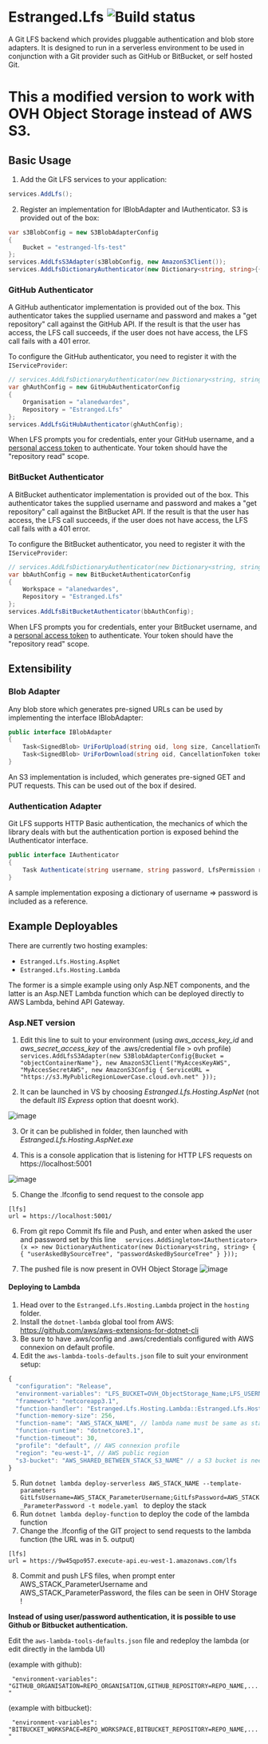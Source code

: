 # Estranged.Lfs ![Build status](https://github.com/mineogames/Estranged.Lfs/workflows/.NET%20Core/badge.svg)
A Git LFS backend which provides pluggable authentication and blob store adapters. It is designed to run in a serverless environment to be used in conjunction with a Git provider such as GitHub or BitBucket, or self hosted Git.
# This a modified version to work with OVH Object Storage instead of AWS S3.

## Basic Usage
1. Add the Git LFS services to your application:
```csharp
services.AddLfs();
```
2. Register an implementation for IBlobAdapter and IAuthenticator. S3 is provided out of the box:
```csharp
var s3BlobConfig = new S3BlobAdapterConfig
{
    Bucket = "estranged-lfs-test"
};
services.AddLfsS3Adapter(s3BlobConfig, new AmazonS3Client());
services.AddLfsDictionaryAuthenticator(new Dictionary<string, string>{{"username","password"}});
```
### GitHub Authenticator
A GitHub authenticator implementation is provided out of the box. This authenticator takes the supplied username and password and makes a "get repository" call against the GitHub API. If the result is that the user has access, the LFS call succeeds, if the user does not have access, the LFS call fails with a 401 error.

To configure the GitHub authenticator, you need to register it with the `IServiceProvider`:

```csharp
// services.AddLfsDictionaryAuthenticator(new Dictionary<string, string>{{"username","password"}});
var ghAuthConfig = new GitHubAuthenticatorConfig
{
    Organisation = "alanedwardes",
    Repository = "Estranged.Lfs"
};
services.AddLfsGitHubAuthenticator(ghAuthConfig);
```

When LFS prompts you for credentials, enter your GitHub username, and a [personal access token](https://github.com/settings/tokens) to authenticate. Your token should have the "repository read" scope.

### BitBucket Authenticator
A BitBucket authenticator implementation is provided out of the box. This authenticator takes the supplied username and password and makes a "get repository" call against the BitBucket API. If the result is that the user has access, the LFS call succeeds, if the user does not have access, the LFS call fails with a 401 error.

To configure the BitBucket authenticator, you need to register it with the `IServiceProvider`:

```csharp
// services.AddLfsDictionaryAuthenticator(new Dictionary<string, string>{{"username","password"}});
var bbAuthConfig = new BitBucketAuthenticatorConfig
{
    Workspace = "alanedwardes",
    Repository = "Estranged.Lfs"
};
services.AddLfsBitBucketAuthenticator(bbAuthConfig);
```

When LFS prompts you for credentials, enter your BitBucket username, and a [personal access token](https://bitbucket.org/account/settings/app-passwords/) to authenticate. Your token should have the "repository read" scope.

## Extensibility

### Blob Adapter
Any blob store which generates pre-signed URLs can be used by implementing the interface IBlobAdapter:

```csharp
public interface IBlobAdapter
{
    Task<SignedBlob> UriForUpload(string oid, long size, CancellationToken token);
    Task<SignedBlob> UriForDownload(string oid, CancellationToken token);
}
```
An S3 implementation is included, which generates pre-signed GET and PUT requests. This can be used out of the box if desired.

### Authentication Adapter
Git LFS supports HTTP Basic authentication, the mechanics of which the library deals with but the authentication portion is exposed behind the IAuthenticator interface.

```csharp
public interface IAuthenticator
{
    Task Authenticate(string username, string password, LfsPermission requiredPermission, CancellationToken token);
}
```
A sample implementation exposing a dictionary of username => password is included as a reference.

## Example Deployables
There are currently two hosting examples:
* `Estranged.Lfs.Hosting.AspNet`
* `Estranged.Lfs.Hosting.Lambda`

The former is a simple example using only Asp.NET components, and the latter is an Asp.NET Lambda function which can be deployed directly to AWS Lambda, behind API Gateway.

### Asp.NET version

1. Edit this line to suit to your environment (using _aws_access_key_id_ and _aws_secret_access_key_ of the .aws/credential file > ovh profile)
`services.AddLfsS3Adapter(new S3BlobAdapterConfig{Bucket = "objectContainerName"}, new AmazonS3Client("MyAccesKeyAWS", "MyAccesSecretAWS", new AmazonS3Config { ServiceURL = "https://s3.MyPublicRegionLowerCase.cloud.ovh.net" }));`
           

2. It can be launched in VS by choosing _Estranged.Lfs.Hosting.AspNet_ (not the default _IIS Express_ option that doesnt work).

 ![image](https://user-images.githubusercontent.com/2952456/89800274-d82c9380-db2e-11ea-85bb-3fc8652e3e9d.png)
 
3. Or it can be published in folder, then launched with _Estranged.Lfs.Hosting.AspNet.exe_

4. This is a console application that is listening for HTTP LFS requests on https://localhost:5001

![image](https://user-images.githubusercontent.com/2952456/89800695-6739ab80-db2f-11ea-8641-0eab8c501381.png)

5. Change the .lfconfig to send request to the console app

```
[lfs]
url = https://localhost:5001/
```
6. From git repo Commit lfs file and Push, and enter when asked the user and password set by this line 
`  services.AddSingleton<IAuthenticator>(x => new DictionaryAuthenticator(new Dictionary<string, string> { { "userAskedBySourceTree", "passwordAskedBySourceTree" } }));`

7. The pushed file is now present in OVH Object Storage
![image](https://user-images.githubusercontent.com/2952456/89806464-5e4cd800-db37-11ea-85bd-9ce724e7ee0e.png)

#### Deploying to Lambda

1. Head over to the `Estranged.Lfs.Hosting.Lambda` project in the `hosting` folder.
2. Install the `dotnet-lambda` global tool from AWS: https://github.com/aws/aws-extensions-for-dotnet-cli
3. Be sure to have .aws/config and .aws/credentials configured with AWS connexion on default profile.  
4. Edit the `aws-lambda-tools-defaults.json` file to suit your environment setup:
```javascript
{
  "configuration": "Release",
  "environment-variables": "LFS_BUCKET=OVH_ObjectStorage_Name;LFS_USERNAME=AWS_STACK_ParameterUsername;LFS_PASSWORD=AWS_STACK_ParameterPassword;S3_ACCESS_KEY=OVH_AccesKeyAWS;S3_ACCESS_SECRET=OVH_AccesSecretAWS;S3_REGION=OVH_Region", // can be found and changed in Lambda configuration UI
  "framework": "netcoreapp3.1",
  "function-handler": "Estranged.Lfs.Hosting.Lambda::Estranged.Lfs.Hosting.Lambda.LambdaEntryPoint::FunctionHandlerAsync",
  "function-memory-size": 256,
  "function-name": "AWS_STACK_NAME", // lambda name must be same as stack name
  "function-runtime": "dotnetcore3.1",
  "function-timeout": 30,
  "profile": "default", // AWS connexion profile
  "region": "eu-west-1", // AWS public region
  "s3-bucket": "AWS_SHARED_BETWEEN_STACK_S3_NAME" // a S3 bucket is needed to upload the modele/output of the stack, must be outside of the stack (shared between all stacks) 
}
```
5. Run `dotnet lambda deploy-serverless AWS_STACK_NAME --template-parameters GitLfsUsername=AWS_STACK_ParameterUsername;GitLfsPassword=AWS_STACK_ParameterPassword -t modele.yaml ` to deploy the stack
6. Run `dotnet lambda deploy-function` to deploy the code of the lambda function
7. Change the .lfconfig of the GIT project to send requests to the lambda function (the URL was in 5. output)
```
[lfs]
url = https://9w45qpo957.execute-api.eu-west-1.amazonaws.com/lfs
```
8. Commit and push LFS files, when prompt enter AWS_STACK_ParameterUsername and AWS_STACK_ParameterPassword, the files can be seen in OHV Storage !

**Instead of using user/password authentication, it is possible to use Github or Bitbucket authentication.**

Edit the `aws-lambda-tools-defaults.json` file and redeploy the lambda (or edit directly in the lambda UI)

(example with github):

 ``` "environment-variables": "GITHUB_ORGANISATION=REPO_ORGANISATION,GITHUB_REPOSITORY=REPO_NAME,..."```
 
 (example with bitbucket):
 
 ``` "environment-variables": "BITBUCKET_WORKSPACE=REPO_WORKSPACE,BITBUCKET_REPOSITORY=REPO_NAME,..."```
